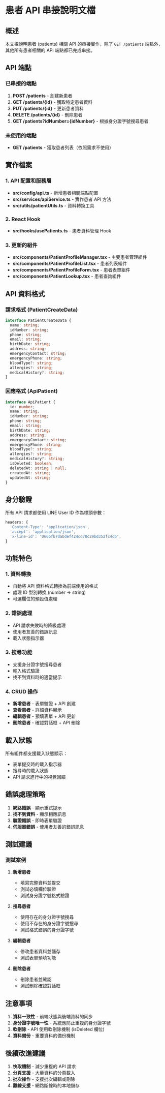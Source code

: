 # 患者 API 串接說明文檔

## 概述

本文檔說明患者 (patients) 相關 API 的串接實作，除了 `GET /patients` 端點外，其他所有患者相關的 API 端點都已完成串接。

## API 端點

### 已串接的端點

1. **POST /patients** - 創建新患者
2. **GET /patients/{id}** - 獲取特定患者資料
3. **PUT /patients/{id}** - 更新患者資料
4. **DELETE /patients/{id}** - 刪除患者
5. **GET /patients?idNumber={idNumber}** - 根據身分證字號搜尋患者

### 未使用的端點

- **GET /patients** - 獲取患者列表（依照需求不使用）

## 實作檔案

### 1. API 配置和服務層

- **src/config/api.ts** - 新增患者相關端點配置
- **src/services/apiService.ts** - 實作患者 API 方法
- **src/utils/patientUtils.ts** - 資料轉換工具

### 2. React Hook

- **src/hooks/usePatients.ts** - 患者資料管理 Hook

### 3. 更新的組件

- **src/components/PatientProfileManager.tsx** - 主要患者管理組件
- **src/components/PatientProfileList.tsx** - 患者列表組件
- **src/components/PatientProfileForm.tsx** - 患者表單組件
- **src/components/PatientLookup.tsx** - 患者查詢組件

## API 資料格式

### 請求格式 (PatientCreateData)

```typescript
interface PatientCreateData {
  name: string;
  idNumber: string;
  phone: string;
  email: string;
  birthDate: string;
  address: string;
  emergencyContact: string;
  emergencyPhone: string;
  bloodType?: string;
  allergies?: string;
  medicalHistory?: string;
}
```

### 回應格式 (ApiPatient)

```typescript
interface ApiPatient {
  id: number;
  name: string;
  idNumber: string;
  phone: string;
  email: string;
  birthDate: string;
  address: string;
  emergencyContact: string;
  emergencyPhone: string;
  bloodType?: string;
  allergies?: string;
  medicalHistory?: string;
  isDeleted: boolean;
  deletedAt: string | null;
  createdAt: string;
  updatedAt: string;
}
```

## 身分驗證

所有 API 請求都使用 LINE User ID 作為標頭參數：

```typescript
headers: {
  'Content-Type': 'application/json',
  'accept': 'application/json',
  'x-line-id': 'U66bfb7dabdef424cd78c29bd352fc4cb',
}
```

## 功能特色

### 1. 資料轉換

- 自動將 API 資料格式轉換為前端使用的格式
- 處理 ID 型別轉換 (number → string)
- 可選欄位的預設值處理

### 2. 錯誤處理

- API 請求失敗時的降級處理
- 使用者友善的錯誤訊息
- 載入狀態指示器

### 3. 搜尋功能

- 支援身分證字號搜尋患者
- 輸入格式驗證
- 找不到資料時的適當提示

### 4. CRUD 操作

- **新增患者** - 表單驗證 + API 創建
- **查看患者** - 詳細資料顯示
- **編輯患者** - 預填表單 + API 更新
- **刪除患者** - 確認對話框 + API 刪除

## 載入狀態

所有組件都支援載入狀態顯示：

- 表單提交時的載入指示器
- 搜尋時的載入狀態
- API 請求進行中的視覺回饋

## 錯誤處理策略

1. **網路錯誤** - 顯示重試提示
2. **找不到資料** - 顯示相應訊息
3. **驗證錯誤** - 即時表單驗證
4. **伺服器錯誤** - 使用者友善的錯誤訊息

## 測試建議

### 測試案例

1. **新增患者**
   - 填寫完整資料並提交
   - 測試必填欄位驗證
   - 測試身分證字號格式驗證

2. **搜尋患者**
   - 使用存在的身分證字號搜尋
   - 使用不存在的身分證字號搜尋
   - 測試格式錯誤的身分證字號

3. **編輯患者**
   - 修改患者資料並儲存
   - 測試表單預填功能

4. **刪除患者**
   - 刪除患者並確認
   - 測試刪除確認對話框

## 注意事項

1. **資料一致性** - 前端狀態與後端資料的同步
2. **身分證字號唯一性** - 系統應防止重複的身分證字號
3. **軟刪除** - API 使用軟刪除機制 (isDeleted 欄位)
4. **資料備份** - 重要資料的備份機制

## 後續改進建議

1. **快取機制** - 減少重複的 API 請求
2. **分頁支援** - 大量資料的分頁載入
3. **批次操作** - 支援批次編輯或刪除
4. **離線支援** - 網路斷線時的本地儲存 